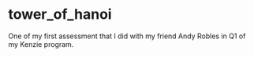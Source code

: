 # tower_of_hanoi
One of my first assessment that I did with my friend Andy Robles in Q1 of my Kenzie program. 